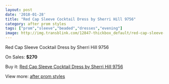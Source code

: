 ```yaml
---
layout: post
date: '2018-01-28'
title: "Red Cap Sleeve Cocktail Dress by Sherri Hill 9756"
category: after prom styles
tags: ["prom","sleeve","beaded","dresses","evening"]
image: http://img.transblink.com/12847-thickbox_default/red-cap-sleeve-cocktail-dress-by-sherri-hill-9756.jpg
---
```

Red Cap Sleeve Cocktail Dress by Sherri Hill 9756

On Sales: **$270**
<a href="https://www.transblink.com/en/after-prom-styles/4144-red-cap-sleeve-cocktail-dress-by-sherri-hill-9756.html"><amp-img layout="responsive" width="600" height="600" src="//img.transblink.com/12847-thickbox_default/red-cap-sleeve-cocktail-dress-by-sherri-hill-9756.jpg" alt="Red Cap Sleeve Cocktail Dress by Sherri Hill 9756 0" /></a>
<a href="https://www.transblink.com/en/after-prom-styles/4144-red-cap-sleeve-cocktail-dress-by-sherri-hill-9756.html"><amp-img layout="responsive" width="600" height="600" src="//img.transblink.com/12849-thickbox_default/red-cap-sleeve-cocktail-dress-by-sherri-hill-9756.jpg" alt="Red Cap Sleeve Cocktail Dress by Sherri Hill 9756 1" /></a>
<a href="https://www.transblink.com/en/after-prom-styles/4144-red-cap-sleeve-cocktail-dress-by-sherri-hill-9756.html"><amp-img layout="responsive" width="600" height="600" src="//img.transblink.com/12848-thickbox_default/red-cap-sleeve-cocktail-dress-by-sherri-hill-9756.jpg" alt="Red Cap Sleeve Cocktail Dress by Sherri Hill 9756 2" /></a>

Buy it: [Red Cap Sleeve Cocktail Dress by Sherri Hill 9756](https://www.transblink.com/en/after-prom-styles/4144-red-cap-sleeve-cocktail-dress-by-sherri-hill-9756.html "Red Cap Sleeve Cocktail Dress by Sherri Hill 9756")

View more: [after prom styles](https://www.transblink.com/en/55-after-prom-styles "after prom styles")